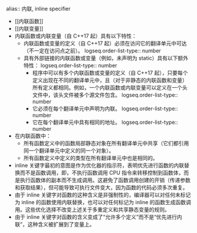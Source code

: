 alias:: 内联, inline specifier

- [[内联函数]]
- [[内联变量]]
- 内联函数或内联变量（自 C++17 起）具有以下特性：
	- 内联函数或变量的定义（自 C++17 起）必须在访问它的翻译单元中可达（不一定在访问点之前）。
	  logseq.order-list-type:: number
	- 具有外部链接的内联函数或变量（例如，未声明为 static）具有以下额外特性：
	  logseq.order-list-type:: number
		- 程序中可以有多个内联函数或变量的定义（自 C++17 起），只要每个定义出现在不同的翻译单元中，且（对于非静态的内联函数和变量）所有定义都相同。例如，一个内联函数或内联变量可以定义在一个头文件中，该头文件被多个源文件包含。
		  logseq.order-list-type:: number
		- 它必须在每个翻译单元中声明为内联。
		  logseq.order-list-type:: number
		- 它在每个翻译单元中具有相同的地址。
		  logseq.order-list-type:: number
- 在内联函数中：
	- 所有函数定义中的函数局部静态对象在所有翻译单元中共享（它们都引用同一个翻译单元中定义的同一个对象）。
	- 所有函数定义中定义的类型在所有翻译单元中也是相同的。
- inline 关键字最初的意图是作为优化器的指示符，表明优先进行函数的内联替换而不是函数调用，即，不执行函数调用 CPU 指令来转移控制到函数体，而是执行函数体的副本而不生成调用。这避免了函数调用创建的开销（传递参数和获取结果），但可能导致可执行文件变大，因为函数的代码必须多次重复。
- 由于 inline 关键字对函数的这种含义是非强制性的，编译器可以对任何未标记为 inline 的函数使用内联替换，也可以对任何标记为 inline 的函数生成函数调用。这些优化选择不改变上述关于多重定义和共享静态变量的规则。
- 由于 inline 关键字对函数的含义变成了“允许多个定义”而不是“优先进行内联”，这种含义被扩展到了变量上。